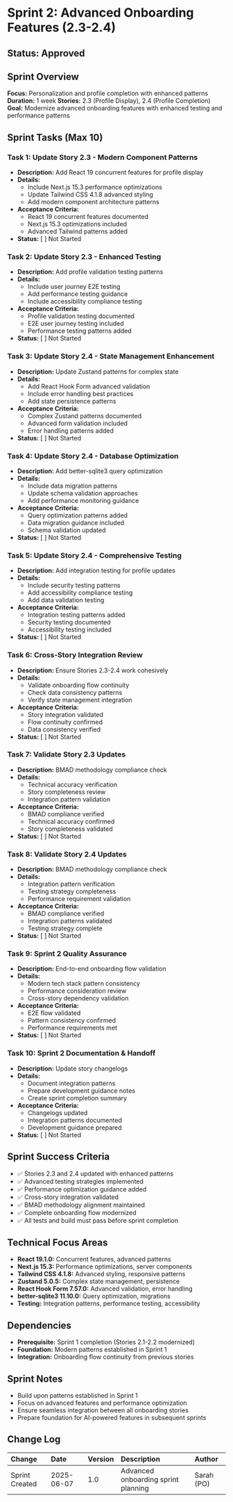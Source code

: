 # Sprint 2: Advanced Onboarding Features (2.3-2.4)

## Status: Approved

## Sprint Overview
**Focus:** Personalization and profile completion with enhanced patterns
**Duration:** 1 week
**Stories:** 2.3 (Profile Display), 2.4 (Profile Completion)
**Goal:** Modernize advanced onboarding features with enhanced testing and performance patterns

## Sprint Tasks (Max 10)

### Task 1: Update Story 2.3 - Modern Component Patterns
- **Description:** Add React 19 concurrent features for profile display
- **Details:**
  - Include Next.js 15.3 performance optimizations
  - Update Tailwind CSS 4.1.8 advanced styling
  - Add modern component architecture patterns
- **Acceptance Criteria:**
  - React 19 concurrent features documented
  - Next.js 15.3 optimizations included
  - Advanced Tailwind patterns added
- **Status:** [ ] Not Started

### Task 2: Update Story 2.3 - Enhanced Testing
- **Description:** Add profile validation testing patterns
- **Details:**
  - Include user journey E2E testing
  - Add performance testing guidance
  - Include accessibility compliance testing
- **Acceptance Criteria:**
  - Profile validation testing documented
  - E2E user journey testing included
  - Performance testing patterns added
- **Status:** [ ] Not Started

### Task 3: Update Story 2.4 - State Management Enhancement
- **Description:** Update Zustand patterns for complex state
- **Details:**
  - Add React Hook Form advanced validation
  - Include error handling best practices
  - Add state persistence patterns
- **Acceptance Criteria:**
  - Complex Zustand patterns documented
  - Advanced form validation included
  - Error handling patterns added
- **Status:** [ ] Not Started

### Task 4: Update Story 2.4 - Database Optimization
- **Description:** Add better-sqlite3 query optimization
- **Details:**
  - Include data migration patterns
  - Update schema validation approaches
  - Add performance monitoring guidance
- **Acceptance Criteria:**
  - Query optimization patterns added
  - Data migration guidance included
  - Schema validation updated
- **Status:** [ ] Not Started

### Task 5: Update Story 2.4 - Comprehensive Testing
- **Description:** Add integration testing for profile updates
- **Details:**
  - Include security testing patterns
  - Add accessibility compliance testing
  - Add data validation testing
- **Acceptance Criteria:**
  - Integration testing patterns added
  - Security testing documented
  - Accessibility testing included
- **Status:** [ ] Not Started

### Task 6: Cross-Story Integration Review
- **Description:** Ensure Stories 2.3-2.4 work cohesively
- **Details:**
  - Validate onboarding flow continuity
  - Check data consistency patterns
  - Verify state management integration
- **Acceptance Criteria:**
  - Story integration validated
  - Flow continuity confirmed
  - Data consistency verified
- **Status:** [ ] Not Started

### Task 7: Validate Story 2.3 Updates
- **Description:** BMAD methodology compliance check
- **Details:**
  - Technical accuracy verification
  - Story completeness review
  - Integration pattern validation
- **Acceptance Criteria:**
  - BMAD compliance verified
  - Technical accuracy confirmed
  - Story completeness validated
- **Status:** [ ] Not Started

### Task 8: Validate Story 2.4 Updates
- **Description:** BMAD methodology compliance check
- **Details:**
  - Integration pattern verification
  - Testing strategy completeness
  - Performance requirement validation
- **Acceptance Criteria:**
  - BMAD compliance verified
  - Integration patterns validated
  - Testing strategy complete
- **Status:** [ ] Not Started

### Task 9: Sprint 2 Quality Assurance
- **Description:** End-to-end onboarding flow validation
- **Details:**
  - Modern tech stack pattern consistency
  - Performance consideration review
  - Cross-story dependency validation
- **Acceptance Criteria:**
  - E2E flow validated
  - Pattern consistency confirmed
  - Performance requirements met
- **Status:** [ ] Not Started

### Task 10: Sprint 2 Documentation & Handoff
- **Description:** Update story changelogs
- **Details:**
  - Document integration patterns
  - Prepare development guidance notes
  - Create sprint completion summary
- **Acceptance Criteria:**
  - Changelogs updated
  - Integration patterns documented
  - Development guidance prepared
- **Status:** [ ] Not Started

## Sprint Success Criteria
- ✅ Stories 2.3 and 2.4 updated with enhanced patterns
- ✅ Advanced testing strategies implemented
- ✅ Performance optimization guidance added
- ✅ Cross-story integration validated
- ✅ BMAD methodology alignment maintained
- ✅ Complete onboarding flow modernized
- ✅ All tests and build must pass before sprint completion

## Technical Focus Areas
- **React 19.1.0:** Concurrent features, advanced patterns
- **Next.js 15.3:** Performance optimizations, server components
- **Tailwind CSS 4.1.8:** Advanced styling, responsive patterns
- **Zustand 5.0.5:** Complex state management, persistence
- **React Hook Form 7.57.0:** Advanced validation, error handling
- **better-sqlite3 11.10.0:** Query optimization, migrations
- **Testing:** Integration patterns, performance testing, accessibility

## Dependencies
- **Prerequisite:** Sprint 1 completion (Stories 2.1-2.2 modernized)
- **Foundation:** Modern patterns established in Sprint 1
- **Integration:** Onboarding flow continuity from previous stories

## Sprint Notes
- Build upon patterns established in Sprint 1
- Focus on advanced features and performance optimization
- Ensure seamless integration between all onboarding stories
- Prepare foundation for AI-powered features in subsequent sprints

## Change Log
| Change | Date | Version | Description | Author |
|:-------|:-----|:--------|:------------|:-------|
| Sprint Created | 2025-06-07 | 1.0 | Advanced onboarding sprint planning | Sarah (PO) |
